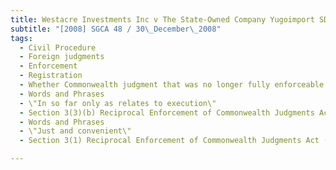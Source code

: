 ```yaml
---
title: Westacre Investments Inc v The State-Owned Company Yugoimport SDPR (also known as 
subtitle: "[2008] SGCA 48 / 30\_December\_2008"
tags:
  - Civil Procedure
  - Foreign judgments
  - Enforcement
  - Registration
  - Whether Commonwealth judgment that was no longer fully enforceable in country of origin might be registered in Singapore
  - Words and Phrases
  - \"In so far only as relates to execution\"
  - Section 3(3)(b) Reciprocal Enforcement of Commonwealth Judgments Act (Cap 264, 1985 Rev Ed)
  - Words and Phrases
  - \"Just and convenient\"
  - Section 3(1) Reciprocal Enforcement of Commonwealth Judgments Act (Cap 264, 1985 Rev Ed)

---
```


